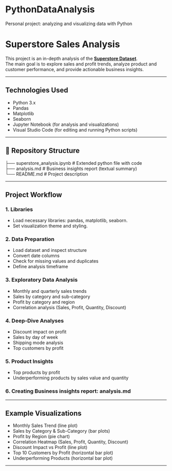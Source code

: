 # PythonDataAnalysis
Personal project: analyzing and visualizing data with Python
# Superstore Sales Analysis

This project is an in-depth analysis of the **[Superstore Dataset](https://www.kaggle.com/datasets/vivek468/superstore-dataset-final)**.  
The main goal is to explore sales and profit trends, analyze product and customer performance, and provide actionable business insights.

---

## Technologies Used
- Python 3.x  
- Pandas  
- Matplotlib  
- Seaborn  
- Jupyter Notebook (for analysis and visualizations)  
- Visual Studio Code (for editing and running Python scripts)

---

## 📂 Repository Structure
├── superstore_analysis.ipynb # Extended python file with code      
├── analysis.md # Business insights report (textual summary)      
└── README.md # Project description      

---

##  Project Workflow
### 1. Libraries
- Load necessary libraries: pandas, matplotlib, seaborn.
- Set visualization theme and styling.
  
### 2. Data Preparation
- Load dataset and inspect structure
- Convert date columns 
- Check for missing values and duplicates
- Define analysis timeframe

### 3. Exploratory Data Analysis
- Monthly and quarterly sales trends  
- Sales by category and sub-category  
- Profit by category and region  
- Correlation analysis (Sales, Profit, Quantity, Discount)  

### 4. Deep-Dive Analyses
- Discount impact on profit  
- Sales by day of week  
- Shipping mode analysis  
- Top customers by profit  

### 5. Product Insights
- Top products by profit  
- Underperforming products by sales value and quantity  

### 6. Creating Business insights report: analysis.md

---

## Example Visualizations
- Monthly Sales Trend (line plot)  
- Sales by Category & Sub-Category (bar plots)  
- Profit by Region (pie chart)  
- Correlation Heatmap (Sales, Profit, Quantity, Discount)  
- Discount Impact vs Profit (line plot)  
- Top 10 Customers by Profit (horizontal bar plot)  
- Underperforming Products (horizontal bar plot)  

---
